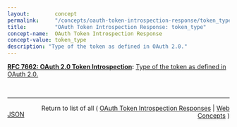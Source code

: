 ```yaml
---
layout:        concept
permalink:     "/concepts/oauth-token-introspection-response/token_type"
title:         "OAuth Token Introspection Response: token_type"
concept-name:  OAuth Token Introspection Response
concept-value: token_type
description: "Type of the token as defined in OAuth 2.0."
---
```


**[RFC 7662: OAuth 2.0 Token Introspection](/specs/IETF/RFC/7662 "This specification defines a method for a protected resource to query an OAuth 2.0 authorization server to determine the active state of an OAuth 2.0 token and to determine meta-information about this token. OAuth 2.0 deployments can use this method to convey information about the authorization context of the token from the authorization server to the protected resource."):** [Type of the token as defined in OAuth 2.0.](http://tools.ietf.org/html/rfc7662#section-2.2 "Read documentation for OAuth Token Introspection Response &#34;token_type&#34;")

<br/>
<hr/>

<p style="float : left"><a href="./token_type.json" title="JSON representing this particular Web Concept value">JSON</a></p>
<p style="text-align: right">Return to list of all ( <a href="../oauth-token-introspection-response/">OAuth Token Introspection Responses</a> | <a href="../">Web Concepts</a> )</p>
